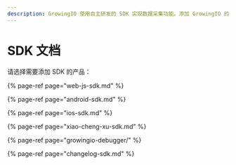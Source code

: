 ```yaml
---
description: GrowingIO 使用自主研发的 SDK 实现数据采集功能。添加 GrowingIO 的跟踪代码即可完成 SDK 的集成，为数据采集和分析做好准备。
---
```


# SDK 文档

请选择需要添加 SDK 的产品：

{% page-ref page="web-js-sdk.md" %}

{% page-ref page="android-sdk.md" %}

{% page-ref page="ios-sdk.md" %}

{% page-ref page="xiao-cheng-xu-sdk.md" %}

{% page-ref page="growingio-debugger/" %}

{% page-ref page="changelog-sdk.md" %}



